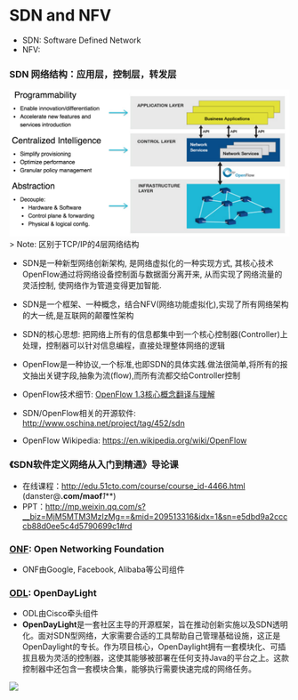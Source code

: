 # SDN and NFV
- SDN: Software Defined Network
- NFV: 

### SDN 网络结构：应用层，控制层，转发层
<img src="/images/SDN.png" width="700"/>
> Note: 区别于TCP/IP的4层网络结构

- SDN是一种新型网络创新架构, 是网络虚拟化的一种实现方式, 其核心技术OpenFlow通过将网络设备控制面与数据面分离开来, 从而实现了网络流量的灵活控制, 使网络作为管道变得更加智能.
- SDN是一个框架、一种概念，结合NFV(网络功能虚拟化),实现了所有网络架构的大一统,是互联网的颠覆性架构
- SDN的核心思想: 把网络上所有的信息都集中到一个核心控制器(Controller)上处理，控制器可以针对信息编程，直接处理整体网络的逻辑
- OpenFlow是一种协议,一个标准,也即SDN的具体实践.做法很简单,将所有的报文抽出关键字段,抽象为流(flow),而所有流都交给Controller控制
- OpenFlow技术细节: [OpenFlow 1.3核心概念翻译与理解](http://www.anwcl.com/wordpress/openflow1-3%E6%A0%B8%E5%BF%83%E6%A6%82%E5%BF%B5%E7%BF%BB%E8%AF%91%E4%B8%8E%E7%90%86%E8%A7%A3/)

- SDN/OpenFlow相关的开源软件: http://www.oschina.net/project/tag/452/sdn
- OpenFlow Wikipedia: https://en.wikipedia.org/wiki/OpenFlow

### 《SDN软件定义网络从入门到精通》导论课
- 在线课程：http://edu.51cto.com/course/course_id-4466.html (danster@**.com/maof***1***)
- PPT：http://mp.weixin.qq.com/s?__biz=MjM5MTM3MzIzMg==&mid=209513316&idx=1&sn=e5dbd9a2ccccb88d0ee5c4d5790699c1#rd

### [ONF](https://www.opennetworking.org/index.php): Open Networking Foundation
- ONF由Google, Facebook, Alibaba等公司组件

### [ODL](https://www.opennetworking.org/index.php): OpenDayLight
- ODL由Cisco牵头组件
- **OpenDayLight**是一套社区主导的开源框架，旨在推动创新实施以及SDN透明化。面对SDN型网络，大家需要合适的工具帮助自己管理基础设施，这正是OpenDaylight的专长。作为项目核心，OpenDaylight拥有一套模块化、可插拔且极为灵活的控制器，这使其能够被部署在任何支持Java的平台之上。这款控制器中还包含一套模块合集，能够执行需要快速完成的网络任务。

<img src="http://static.oschina.net/uploads/img/201307/04112348_kBom.jpg" width="700"/>
